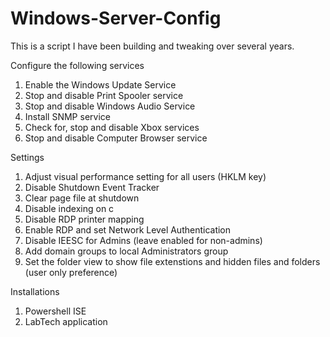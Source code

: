 # Windows-Server-Config
This is a script I have been building and tweaking over several years.

Configure the following services
  1) Enable the Windows Update Service
  2) Stop and disable Print Spooler service
  3) Stop and disable Windows Audio Service
  4) Install SNMP service
  5) Check for, stop and disable Xbox services
  6) Stop and disable Computer Browser service
  
Settings  
  1) Adjust visual performance setting for all users (HKLM key)
  2) Disable Shutdown Event Tracker
  3) Clear page file at shutdown
  4) Disable indexing on c
  5) Disable RDP printer mapping
  6) Enable RDP and set Network Level Authentication
  7) Disable IEESC for Admins (leave enabled for non-admins)
  8) Add domain groups to local Administrators group
  9) Set the folder view to show file extenstions and hidden files and folders (user only preference)

Installations
  1) Powershell ISE
  2) LabTech application
